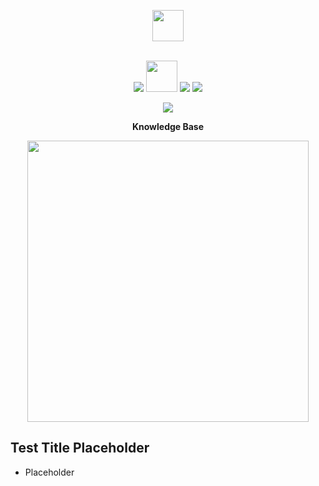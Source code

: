 <p align="center">
  <img src="https://i.imgur.com/vZaCl0Z.png" width="50">
  
<br>
<br>
  
<p align="center">
  <img src="https://img.shields.io/docker/v/slatedocs/slate?sort=semver">
  <img src="https://img.shields.io/badge/mysql-%2300f.svg?style=for-the-badge&logo=mysql&logoColor=white" width="50" >
  <img src="https://img.shields.io/badge/react-%2320232a.svg?style=for-the-badge&logo=react&logoColor=%2361DAFB" width="" >
  <img src="https://img.shields.io/badge/python-3670A0?style=for-the-badge&logo=python&logoColor=ffdd54" width="" >
</p>

<p align="center">
  <img src="https://i.imgur.com/qtHzLj1.png" width="">
</p>

<p align="center"><b> Knowledge Base </b></p>

<p align="center">
  <img src="https://i.imgur.com/EBSeQGz.png" width=450>
</p>


Test Title Placeholder
---------------------------------

* Placeholder



